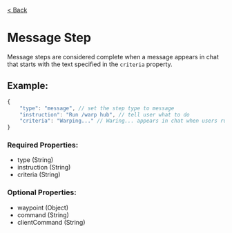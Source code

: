 [< Back](https://github.com/LilFroggy/BingoHelper-Guide-Creation-Process/blob/master/README.md#step-types)
# Message Step
Message steps are considered complete when a message appears in chat that starts with the text specified in the ``criteria`` property.

## Example:
```js
{
    "type": "message", // set the step type to message
    "instruction": "Run /warp hub", // tell user what to do
    "criteria": "Warping..." // Waring... appears in chat when users run /warp hub
}
```
### Required Properties:
- type (String)
- instruction (String)
- criteria (String)

### Optional Properties:
- waypoint (Object)
- command (String)
- clientCommand (String)
